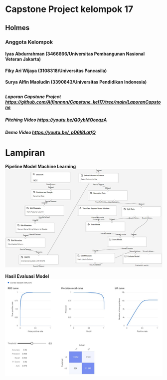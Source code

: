 # Capstone Project kelompok 17
## Holmes
### Anggota Kelompok
#### Iyas Abdurrahman (3466666/Universitas Pembangunan Nasional Veteran Jakarta)
#### Fiky Ari Wijaya (3108318/Universitas Pancasila)
#### Surya Alfin Maoludin (3390843/Universitas Pendidikan Indonesia)
##
##### Laporan Capstone Project https://github.com/Alfinnnnn/Capstone_kel17/tree/main/LaporanCapstone
##### Pitching Video https://youtu.be/Q0ybMOoeqzA
##### Demo Video https://youtu.be/_pD6I8LatfQ
# Lampiran
<Strong>Pipeline Model Machine Learning</Strong>
![img](https://github.com/Alfinnnnn/Capstone_kel17/blob/main/SS_Project/Pipeline.jpg)
<br><br> <Strong>Hasil Evaluasi Model <strong>
![img](https://github.com/Alfinnnnn/Capstone_kel17/blob/main/SS_Project/Evaluasi%20Model.jpg) 



